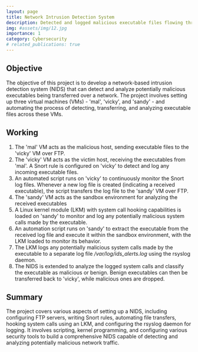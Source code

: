 ```yaml
---
layout: page
title: Network Intrusion Detection System
description: Detected and logged malicious executable files flowing through the network
img: #assets/img/12.jpg
importance: 1
category: Cybersecurity
# related_publications: true
---
```


## Objective
The objective of this project is to develop a network-based intrusion detection system (NIDS) that can detect and analyze potentially malicious executables being transferred over a network. The project involves setting up three virtual machines (VMs) - 'mal', 'vicky', and 'sandy' - and automating the process of detecting, transferring, and analyzing executable files across these VMs.

## Working

1. The 'mal' VM acts as the malicious host, sending executable files to the 'vicky' VM over FTP.
2. The 'vicky' VM acts as the victim host, receiving the executables from 'mal'. A Snort rule is configured on 'vicky' to detect and log any incoming executable files.
3. An automated script runs on 'vicky' to continuously monitor the Snort log files. Whenever a new log file is created (indicating a received executable), the script transfers the log file to the 'sandy' VM over FTP.
4. The 'sandy' VM acts as the sandbox environment for analyzing the received executables
5. A Linux kernel module (LKM) with system call hooking capabilities is loaded on 'sandy' to monitor and log any potentially malicious system calls made by the executable.
6. An automation script runs on 'sandy' to extract the executable from the received log file and execute it within the sandbox environment, with the LKM loaded to monitor its behavior.
7. The LKM logs any potentially malicious system calls made by the executable to a separate log file _/var/log/ids_alerts.log_ using the rsyslog daemon.
8. The NIDS is extended to analyze the logged system calls and classify the executable as malicious or benign. Benign executables can then be transferred back to 'vicky', while malicious ones are dropped.

## Summary

The project covers various aspects of setting up a NIDS, including configuring FTP servers, writing Snort rules, automating file transfers, hooking system calls using an LKM, and configuring the rsyslog daemon for logging. It involves scripting, kernel programming, and configuring various security tools to build a comprehensive NIDS capable of detecting and analyzing potentially malicious network traffic.
